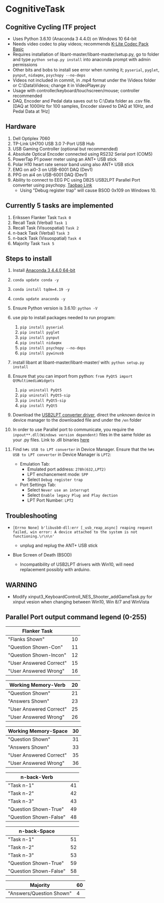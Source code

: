 # CognitiveTask

## Cognitive Cycling ITF project

* Uses Python 3.6.10 (Anaconda 3 4.4.0) on Windows 10 64-bit
* Needs video codec to play videos; recommends [K-Lite Codec Pack Basic](https://codecguide.com/download_k-lite_codec_pack_basic.htm)
* Requires installation of libant-master/libant-master/setup.py, go to folder and type `python setup.py install` into anaconda prompt with admin permissions
* Other bits and bobs to install see error when running it; `pyserial`, `pyglet`, `pynput`, `nidaqmx`, `psychopy --no-deps`
* Videos not included in commit, in .mp4 format under the \Videos folder or C:\Data\Videos; change it in VideoPlayer.py
* Usage with controller/keyboard/touchscreen/mouse; controller recommended
* DAQ, Encoder and Pedal data saves out to C:\Data folder as .csv file.[DAQ at 1000Hz for 100 samples, Encoder slaved to DAQ at 10Hz, and Pedal Data at 1Hz]

## Hardware

1. Dell Optiplex 7060
2. TP-Link UH700 USB 3.0 7-Port USB Hub
3. USB Gaming Controller (optional but recommended)
4. Absolute Optical Encoder connected using RS232 Serial port (COM5)
5. PowerTap P1 power meter using an ANT+ USB stick
6. Polar H10 heart rate sensor band using also ANT+ USB stick
7. EMG on ai0-3 on USB-6001 DAQ (Dev1)
8. PPG on ai4 on USB-6001 DAQ (Dev1)
9. Ability to connect to EEG PC using DB25 USB2LPT Parallel Port converter using psychopy. [Taobao Link](https://item.taobao.com/item.htm?spm=a1z09.2.0.0.595a2e8d7JkFOT&id=19835544254&_u=e2n4hf9r63a1)
    * Using "Debug register trap" will cause BSOD 0x109 on Windows 10.

## Currently 5 tasks are implemented

1. Erikssen Flanker Task ``Task 0``
2. Recall Task (Verbal) ``Task 1``
3. Recall Task (Visuospatial)  ``Task 2``
4. n-back Task (Verbal) ``Task 3``
5. n-back Task (Visuospatial) ``Task 4``
6. Majority Task ``Task 5``

## Steps to install

1. Install [Anaconda 3 4.4.0 64-bit](https://repo.anaconda.com/archive/Anaconda3-4.4.0-Windows-x86_64.exe)
2. `conda update conda -y`
3. `conda install tqdm=4.19 -y`
4. `conda update anaconda -y`
5. Ensure Python version is 3.6.10: `python -V`
6. use pip to install packages needed to run program: 
    1. `pip install pyserial`
    2. `pip install pyglet`
    3. `pip install pynput`
    4. `pip install nidaqmx`
    5. `pip install psychopy --no-deps`
    6. `pip install pywinusb`
7. install libant at libant-master/libant-master/ with: `python setup.py install`
8. Ensure that you can import from python: `from PyQt5 import QtMultimediaWidgets`
    1. `pip uninstall PyQt5`
    2. `pip uninstall PyQt5-sip`
    3. `pip install PyQt5-sip`
    4. `pip install PyQt5`
9. Download the [USB2LPT converter driver](https://www-user.tu-chemnitz.de/~heha/basteln/PC/USB2LPT/index.en.htm), direct the unknown device in device manager to the downloaded file and under the `/en` folder
10. In order to use Parallel port to communicate, you require the `inpout**.dll(Windows version dependent)` files in the same folder as your .py files. Link to .dll binaries [here](http://www.highrez.co.uk/downloads/inpout32/)
11. Find `h#s USB to LPT converter` in Device Manager. Ensure that the `h#s USB to LPT converter` in Device Manager is `LPT2`:

    * Emulation Tab:
        * Emulated port address: `278h(632,LPT2)`
        * LPT enchancement mode: `SPP`
        * Select `Debug register trap`
    * Port Settings Tab:
        * Select `Never use an interrupt`
        * Select `Enable legacy Plug and Play dection`
        * LPT Port Number: `LPT2`

## Troubleshooting

* ```[Errno None] b'libusb0-dll:err [_usb_reap_async] reaping request failed, win error: A device attached to the system is not functioning.\r\n\n'```
  * unplug and replug the ANT+ USB stick

* Blue Screen of Death (BSOD)
  * Incompatibility of USB2LPT drivers with Win10, will need replacement possibly with arduino.

## WARNING

* Modify xinput3_KeyboardControll_NES_Shooter_addGameTask.py for xinput vesion when changing between Win10, Win 8/7 and WinVista

## Parallel Port output command legend (0-255)

| Flanker Task          |   |
|-----------------------|---|
|"Flanks Shown"         |10 | CNV Preparedness
|"Question Shown-Con"   |11 |
|"Question Shown-Incon" |12 |
|"User Answered Correct"|15 |
|"User Answered Wrong"  |16 |

| Working Memory-Verb   |20 |
|-----------------------|---|
|"Question Shown"       |21 |
|"Answers Shown"        |23 |
|"User Answered Correct"|25 |
|"User Answered Wrong"  |26 |

| Working Memory-Space |30 |
|----------------------|---|
|"Question Shown"      |31 |
|"Answers Shown"        |33 |
|"User Answered Correct"|35 |
|"User Answered Wrong"  |36 |

| n-back-Verb           |   |
|-----------------------|---|
|"Task n-1"             |41 |
|"Task n-2"             |42 |
|"Task n-3"             |43 |
|"Question Shown-True"  |49 |
|"Question Shown-False" |48 |

| n-back-Space          |   |
|-----------------------|---|
|"Task n-1"             |51 |
|"Task n-2"             |52 |
|"Task n-3"             |53 |
|"Question Shown-True"  |59 |
|"Question Shown-False" |58 |

| Majority               |60 |
|------------------------|---|
|"Answers/Question Shown"|4  |
